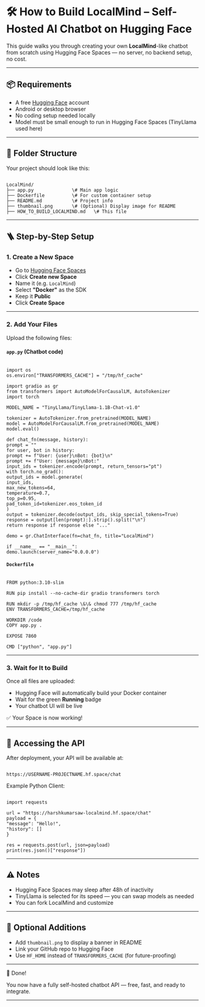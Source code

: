 # 🛠️ How to Build LocalMind – Self-Hosted AI Chatbot on Hugging Face

This guide walks you through creating your own **LocalMind**-like chatbot from scratch using Hugging Face Spaces — no server, no backend setup, no cost.

---

## 📦 Requirements

- A free [Hugging Face](https://huggingface.co/) account
- Android or desktop browser
- No coding setup needed locally
- Model must be small enough to run in Hugging Face Spaces (TinyLlama used here)

---

## 🧱 Folder Structure

Your project should look like this:

```

LocalMind/
├── app.py              \# Main app logic
├── Dockerfile          \# For custom container setup
├── README.md           \# Project info
├── thumbnail.png       \# (Optional) Display image for README
├── HOW_TO_BUILD_LOCALMIND.md   \# This file

```

---

## 🪜 Step-by-Step Setup

### 1. **Create a New Space**

- Go to [Hugging Face Spaces](https://huggingface.co/spaces)
- Click **Create new Space**
- Name it (e.g. `LocalMind`)
- Select **"Docker"** as the SDK
- Keep it **Public**
- Click **Create Space**

---

### 2. **Add Your Files**

Upload the following files:

#### `app.py` (Chatbot code)

```

import os
os.environ["TRANSFORMERS_CACHE"] = "/tmp/hf_cache"

import gradio as gr
from transformers import AutoModelForCausalLM, AutoTokenizer
import torch

MODEL_NAME = "TinyLlama/TinyLlama-1.1B-Chat-v1.0"

tokenizer = AutoTokenizer.from_pretrained(MODEL_NAME)
model = AutoModelForCausalLM.from_pretrained(MODEL_NAME)
model.eval()

def chat_fn(message, history):
prompt = ""
for user, bot in history:
prompt += f"User: {user}\nBot: {bot}\n"
prompt += f"User: {message}\nBot:"
input_ids = tokenizer.encode(prompt, return_tensors="pt")
with torch.no_grad():
output_ids = model.generate(
input_ids,
max_new_tokens=64,
temperature=0.7,
top_p=0.95,
pad_token_id=tokenizer.eos_token_id
)
output = tokenizer.decode(output_ids, skip_special_tokens=True)
response = output[len(prompt):].strip().split("\n")
return response if response else "..."

demo = gr.ChatInterface(fn=chat_fn, title="LocalMind")

if __name__ == "__main__":
demo.launch(server_name="0.0.0.0")

```

#### `Dockerfile`

```

FROM python:3.10-slim

RUN pip install --no-cache-dir gradio transformers torch

RUN mkdir -p /tmp/hf_cache \&\& chmod 777 /tmp/hf_cache
ENV TRANSFORMERS_CACHE=/tmp/hf_cache

WORKDIR /code
COPY app.py .

EXPOSE 7860

CMD ["python", "app.py"]

```

---

### 3. **Wait for It to Build**

Once all files are uploaded:

- Hugging Face will automatically build your Docker container
- Wait for the green **Running** badge
- Your chatbot UI will be live

✅ Your Space is now working!

---

## 🔗 Accessing the API

After deployment, your API will be available at:

```

https://USERNAME-PROJECTNAME.hf.space/chat

```

Example Python Client:

```

import requests

url = "https://harshkumarsaw-localmind.hf.space/chat"
payload = {
"message": "Hello!",
"history": []
}

res = requests.post(url, json=payload)
print(res.json()["response"])

```

---

## ⚠️ Notes

- Hugging Face Spaces may sleep after 48h of inactivity
- TinyLlama is selected for its speed — you can swap models as needed
- You can fork LocalMind and customize

---

## 🧩 Optional Additions

- Add `thumbnail.png` to display a banner in README
- Link your GitHub repo to Hugging Face
- Use `HF_HOME` instead of `TRANSFORMERS_CACHE` (for future-proofing)

---

🙌 Done!

You now have a fully self-hosted chatbot API — free, fast, and ready to integrate.

---
